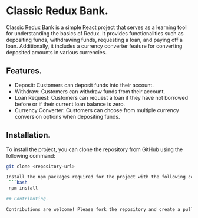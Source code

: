 
# Classic Redux Bank.

Classic Redux Bank is a simple React project that serves as a learning tool for understanding the basics of Redux. It provides functionalities such as depositing funds, withdrawing funds, requesting a loan, and paying off a loan. Additionally, it includes a currency converter feature for converting deposited amounts in various currencies.

## Features.

- Deposit: Customers can deposit funds into their account.
- Withdraw: Customers can withdraw funds from their account.
- Loan Request: Customers can request a loan if they have not borrowed before or if their current loan balance is zero.
- Currency Converter: Customers can choose from multiple currency conversion options when depositing funds.

## Installation.

To install the project, you can clone the repository from GitHub using the following command:
   ```bash
   git clone <repository-url>

   Install the npm packages required for the project with the following command:
    ```bash 
    npm install

  ## Contributing.

  Contributions are welcome! Please fork the repository and create a pull request with your changes.